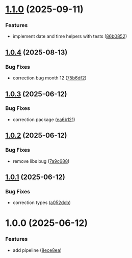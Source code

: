 # [1.1.0](https://github.com/joelsonm/date-append-offset/compare/v1.0.4...v1.1.0) (2025-09-11)


### Features

* implement date and time helpers with tests ([86b0852](https://github.com/joelsonm/date-append-offset/commit/86b08528bed3d0bacf3b1555e9a7f536ba62c330))

## [1.0.4](https://github.com/joelsonm/date-append-offset/compare/v1.0.3...v1.0.4) (2025-08-13)


### Bug Fixes

* correction bug month 12 ([75b6df2](https://github.com/joelsonm/date-append-offset/commit/75b6df22bd10d5189bfebf02b72971e5bffd0756))

## [1.0.3](https://github.com/joelsonm/date-append-offset/compare/v1.0.2...v1.0.3) (2025-06-12)


### Bug Fixes

* correction package ([ea6b121](https://github.com/joelsonm/date-append-offset/commit/ea6b12161753d310e5fd235d2b67b1ee4c15fdc4))

## [1.0.2](https://github.com/joelsonm/date-append-offset/compare/v1.0.1...v1.0.2) (2025-06-12)


### Bug Fixes

* remove libs bug ([7a9c688](https://github.com/joelsonm/date-append-offset/commit/7a9c68810343b546324ecda2444a50b009f126ed))

## [1.0.1](https://github.com/joelsonm/date-append-offset/compare/v1.0.0...v1.0.1) (2025-06-12)


### Bug Fixes

* correction types ([a052dcb](https://github.com/joelsonm/date-append-offset/commit/a052dcb2a7224d487a3569750004c803874e0099))

# 1.0.0 (2025-06-12)


### Features

* add pipeline ([8ece8ea](https://github.com/joelsonm/date-append-offset/commit/8ece8eabc837bc04a63d33f26ea86702f5a3d72a))
